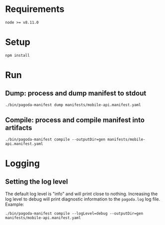# Requirements

`node >= v8.11.0`


# Setup
```
npm install
```


# Run

## Dump: process and dump manifest to stdout
```
./bin/pagoda-manifest dump manifests/mobile-api.manifest.yaml
```

## Compile: process and compile manifest into artifacts
```
./bin/pagoda-manifest compile --outputDir=gen manifests/mobile-api.manifest.yaml

```


# Logging

## Setting the log level
The default log level is "info" and will print close to nothing. Increasing the log level to debug will print diagnostic
information to the `pagoda.log` log file. Example:

```
./bin/pagoda-manifest compile --logLevel=debug --outputDir=gen manifests/mobile-api.manifest.yaml
```
